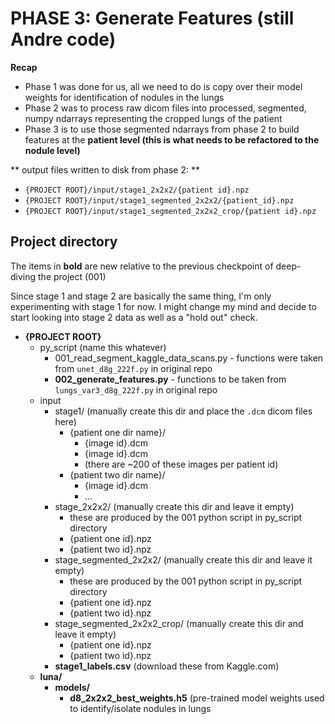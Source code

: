 

# PHASE 3: Generate Features (still Andre code)


**Recap**
* Phase 1 was done for us, all we need to do is copy over their model weights for identification of nodules in the lungs
* Phase 2 was to process raw dicom files into processed, segmented, numpy ndarrays representing the cropped lungs of the patient
* Phase 3 is to use those segmented ndarrays from phase 2 to build features at the **patient level (this is what needs to be refactored to the nodule level)** 



** output files written to disk from phase 2: **
* `{PROJECT ROOT}/input/stage1_2x2x2/{patient id}.npz`
* `{PROJECT ROOT}/input/stage1_segmented_2x2x2/{patient_id}.npz`
* `{PROJECT ROOT}/input/stage1_segmented_2x2x2_crop/{patient id}.npz`



## Project directory


The items in **bold** are new relative to the previous checkpoint of deep-diving the project (001)


Since stage 1 and stage 2 are basically the same thing, I'm only experimenting with stage 1 for now. I might change my mind and decide to start looking into stage 2 data as well as a "hold out" check.


* **{PROJECT ROOT}**
	- py_script (name this whatever)
		* 001_read_segment_kaggle_data_scans.py - functions were taken from `unet_d8g_222f.py` in original repo
		* **002_generate_features.py** - functions to be taken from `lungs_var3_d8g_222f.py` in original repo
	- input
		* stage1/   (manually create this dir and place the `.dcm` dicom files here)
			- {patient one dir name}/
				* {image id}.dcm
				* {image id}.dcm
				* (there are ~200 of these images per patient id)
			- {patient two dir name}/
				* {image id}.dcm
				* ...
		* stage_2x2x2/  (manually create this dir and leave it empty)
			- these are produced by the 001 python script in py_script directory
			- {patient one id}.npz
			- {patient two id}.npz
		* stage_segmented_2x2x2/  (manually create this dir and leave it empty)
			- these are produced by the 001 python script in py_script directory
			- {patient one id}.npz
			- {patient two id}.npz
		* stage_segmented_2x2x2_crop/   (manually create this dir and leave it empty)
			- {patient one id}.npz
			- {patient two id}.npz
		* **stage1_labels.csv** (download these from Kaggle.com)
	- **luna/**
		* **models/**
			- **d8_2x2x2_best_weights.h5** (pre-trained model weights used to identify/isolate nodules in lungs

			
